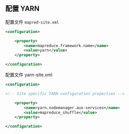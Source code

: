 ## 配置 YARN

配置文件 `mapred-site.xml`

```xml
<configuration>

    <property>
        <name>mapreduce.framework.name</name>
        <value>yarn</value>
    </property>

</configuration>
```



配置文件  yarn-site.xml

```xml
<configuration>

<!-- Site specific YARN configuration properties -->

    <property>
        <name>yarn.nodemanager.aux-services</name>
        <value>mapreduce_shuffle</value>
    </property>

</configuration>
```

